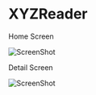 # XYZReader


Home Screen


![ScreenShot](https://raw.github.com/MohamedElgendyGits/XYZReader/master/Screenshot-1-Copy.png)



Detail Screen 


![ScreenShot](https://raw.github.com/MohamedElgendyGits/XYZReader/master/Screenshot-2-Copy.png)
